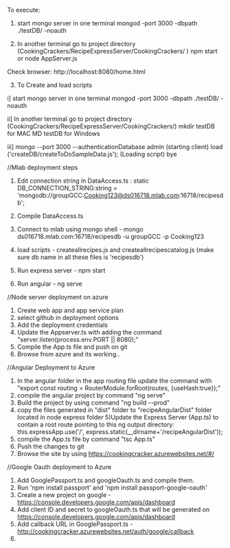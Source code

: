 To execute:

1) start mongo server in one terminal
mongod -port 3000 -dbpath ./testDB/ -noauth

2) In another terminal go to project directory (CookingCrackers/RecipeExpressServer/CookingCrackers/ )
npm start 
or node AppServer.js


Check browser:
http://localhost:8080/home.html



3) To Create and load scripts

i] start mongo server in one terminal
mongod -port 3000 -dbpath ./testDB/ -noauth


ii] In another terminal go to project directory (CookingCrackers/RecipeExpressServer/CookingCrackers/)
mkdir testDB for MAC
MD testDB for Windows


iii] mongo --port 3000 --authenticationDatabase admin   (starting client)
load ('createDB/createToDoSampleData.js');  (Loading script)
bye


//Mlab deployment steps
1) Edit connection string in DataAccess.ts :
static DB_CONNECTION_STRING:string = 'mongodb://groupGCC:Cooking123@ds016718.mlab.com:16718/recipesdb';

2) Compile DataAccess.ts
3) Connect to mlab using mongo shell - 
mongo ds016718.mlab.com:16718/recipesdb -u groupGCC -p Cooking123

4) load scripts - 
createallrecipes.js and createallrecipescatalog.js (make sure db name in all these files is 'recipesdb')

5) Run express server - 
npm start

6) Run angular - 
ng serve


//Node server deployment on azure
1) Create web app and app service plan
2) select github in deployment options
3) Add the deployment credentials
4) Update the Appserver.ts with adding the command
"server.listen(process.env.PORT || 8080);"
5) Compile the App.ts file and push on git
6) Browse from azure and its working..


//Angular Deployment to Azure
1) In the angular folder in the app routing file update the command with 
"export const routing = RouterModule.forRoot(routes, {useHash:true});"
2) compile the angular project by command "ng serve"
3) Build the project by using command "ng build --prod"
4) copy the files generated in "dist" folder to "recipeAngularDist" folder located in node express folder
5)Update the Express Server (App.ts) to contain a root route pointing to this ng output directory:
this.expressApp.use('/', express.static(__dirname+'/recipeAngularDist'));
6) compile the App.ts file by command "tsc App.ts"
7) Push the changes to git
8) Browse the site by using https://cookingcracker.azurewebsites.net/#/ 

//Google Oauth deployment to Azure
1) Add GooglePassport.ts and googleOauth.ts and compile them.
2) Run 'npm install passport' and 'npm install passport-google-oauth'
3) Create a new project on google - https://console.developers.google.com/apis/dashboard
4) Add client ID and secret to googleOauth.ts that will be generated on https://console.developers.google.com/apis/dashboard
5) Add callback URL in GooglePassport.ts - http://cookingcracker.azurewebsites.net/auth/google/callback
6) 